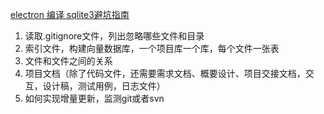 [electron 编译 sqlite3避坑指南](https://blog.csdn.net/hsany330/article/details/104923260)


1. 读取.gitignore文件，列出忽略哪些文件和目录
2. 索引文件，构建向量数据库，一个项目库一个库，每个文件一张表
3. 文件和文件之间的关系
4. 项目文档（除了代码文件，还需要需求文档、概要设计、项目交接文档，交互，设计稿，测试用例，日志文件）
5. 如何实现增量更新，监测git或者svn
